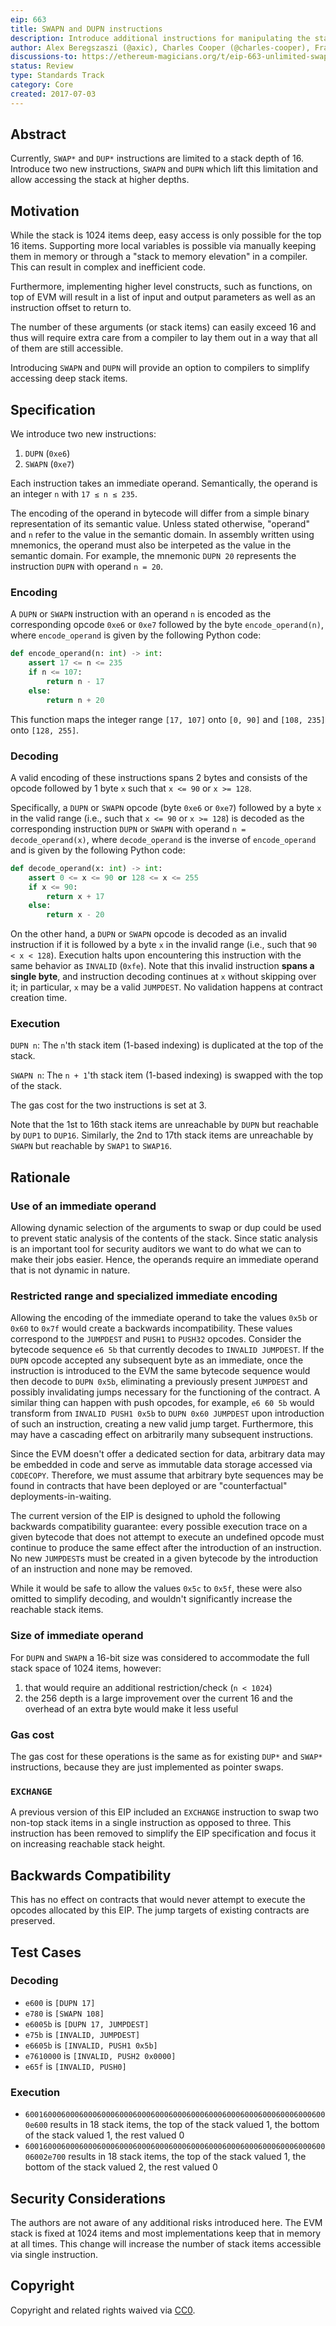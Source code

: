 ```yaml
---
eip: 663
title: SWAPN and DUPN instructions
description: Introduce additional instructions for manipulating the stack which allow accessing the stack at higher depths
author: Alex Beregszaszi (@axic), Charles Cooper (@charles-cooper), Francisco Giordano (@frangio)
discussions-to: https://ethereum-magicians.org/t/eip-663-unlimited-swap-and-dup-instructions/3346
status: Review
type: Standards Track
category: Core
created: 2017-07-03
---
```


## Abstract

Currently, `SWAP*` and `DUP*` instructions are limited to a stack depth of 16. Introduce two new instructions, `SWAPN` and `DUPN` which lift this limitation and allow accessing the stack at higher depths.

## Motivation

While the stack is 1024 items deep, easy access is only possible for the top 16 items. Supporting more local variables is possible via manually keeping them in memory or through a "stack to memory elevation" in a compiler. This can result in complex and inefficient code.

Furthermore, implementing higher level constructs, such as functions, on top of EVM will result in a list of input and output parameters as well as an instruction offset to return to.

The number of these arguments (or stack items) can easily exceed 16 and thus will require extra care from a compiler to lay them out in a way that all of them are still accessible.

Introducing `SWAPN` and `DUPN` will provide an option to compilers to simplify accessing deep stack items.

## Specification

We introduce two new instructions:

1. `DUPN` (`0xe6`)
2. `SWAPN` (`0xe7`)

Each instruction takes an immediate operand. Semantically, the operand is an integer `n` with `17 ≤ n ≤ 235`.

The encoding of the operand in bytecode will differ from a simple binary representation of its semantic value. Unless stated otherwise, "operand" and `n` refer to the value in the semantic domain. In assembly written using mnemonics, the operand must also be interpeted as the value in the semantic domain. For example, the mnemonic `DUPN 20` represents the instruction `DUPN` with operand `n = 20`.

### Encoding

A `DUPN` or `SWAPN` instruction with an operand `n` is encoded as the corresponding opcode `0xe6` or `0xe7` followed by the byte `encode_operand(n)`, where `encode_operand` is given by the following Python code:

```python
def encode_operand(n: int) -> int:
    assert 17 <= n <= 235
    if n <= 107:
        return n - 17
    else:
        return n + 20
```

This function maps the integer range `[17, 107]` onto `[0, 90]` and `[108, 235]` onto `[128, 255]`.

### Decoding

A valid encoding of these instructions spans 2 bytes and consists of the opcode followed by 1 byte `x` such that `x <= 90` or `x >= 128`.

Specifically, a `DUPN` or `SWAPN` opcode (byte `0xe6` or `0xe7`) followed by a byte `x` in the valid range (i.e., such that `x <= 90` or `x >= 128`) is decoded as the corresponding instruction `DUPN` or `SWAPN` with operand `n = decode_operand(x)`, where `decode_operand` is the inverse of `encode_operand` and is given by the following Python code:

```python
def decode_operand(x: int) -> int:
    assert 0 <= x <= 90 or 128 <= x <= 255
    if x <= 90:
        return x + 17
    else:
        return x - 20
```

On the other hand, a `DUPN` or `SWAPN` opcode is decoded as an invalid instruction if it is followed by a byte `x` in the invalid range (i.e., such that `90 < x < 128`). Execution halts upon encountering this instruction with the same behavior as `INVALID` (`0xfe`). Note that this invalid instruction **spans a single byte**, and instruction decoding continues at `x` without skipping over it; in particular, `x` may be a valid `JUMPDEST`. No validation happens at contract creation time.

### Execution

`DUPN n`: The `n`'th stack item (1-based indexing) is duplicated at the top of the stack.

`SWAPN n`: The `n + 1`'th stack item (1-based indexing) is swapped with the top of the stack.

The gas cost for the two instructions is set at 3.

Note that the 1st to 16th stack items are unreachable by `DUPN` but reachable by `DUP1` to `DUP16`. Similarly, the 2nd to 17th stack items are unreachable by `SWAPN` but reachable by `SWAP1` to `SWAP16`.

## Rationale

### Use of an immediate operand

Allowing dynamic selection of the arguments to swap or dup could be used to prevent static analysis of the contents of the stack. Since static analysis is an important tool for security auditors we want to do what we can to make their jobs easier. Hence, the operands require an immediate operand that is not dynamic in nature. 

### Restricted range and specialized immediate encoding

Allowing the encoding of the immediate operand to take the values `0x5b` or `0x60` to `0x7f` would create a backwards incompatibility. These values correspond to the `JUMPDEST` and `PUSH1` to `PUSH32` opcodes. Consider the bytecode sequence `e6 5b` that currently decodes to `INVALID JUMPDEST`. If the `DUPN` opcode accepted any subsequent byte as an immediate, once the instruction is introduced to the EVM the same bytecode sequence would then decode to `DUPN 0x5b`, eliminating a previously present `JUMPDEST` and possibly invalidating jumps necessary for the functioning of the contract. A similar thing can happen with push opcodes, for example, `e6 60 5b` would transform from `INVALID PUSH1 0x5b` to `DUPN 0x60 JUMPDEST` upon introduction of such an instruction, creating a new valid jump target. Furthermore, this may have a cascading effect on arbitrarily many subsequent instructions.

Since the EVM doesn't offer a dedicated section for data, arbitrary data may be embedded in code and serve as immutable data storage accessed via `CODECOPY`. Therefore, we must assume that arbitrary byte sequences may be found in contracts that have been deployed or are "counterfactual" deployments-in-waiting.

The current version of the EIP is designed to uphold the following backwards compatibility guarantee: every possible execution trace on a given bytecode that does not attempt to execute an undefined opcode must continue to produce the same effect after the introduction of an instruction. No new `JUMPDEST`s must be created in a given bytecode by the introduction of an instruction and none may be removed.

While it would be safe to allow the values `0x5c` to `0x5f`, these were also omitted to simplify decoding, and wouldn't significantly increase the reachable stack items.

### Size of immediate operand

For `DUPN` and `SWAPN` a 16-bit size was considered to accommodate the full stack space of 1024 items, however:

1. that would require an additional restriction/check (`n < 1024`)
2. the 256 depth is a large improvement over the current 16 and the overhead of an extra byte would make it less useful

### Gas cost

The gas cost for these operations is the same as for existing `DUP*` and `SWAP*` instructions, because they are just implemented as pointer swaps.

### `EXCHANGE`

A previous version of this EIP included an `EXCHANGE` instruction to swap two non-top stack items in a single instruction as opposed to three. This instruction has been removed to simplify the EIP specification and focus it on increasing reachable stack height.

## Backwards Compatibility

This has no effect on contracts that would never attempt to execute the opcodes allocated by this EIP. The jump targets of existing contracts are preserved.

## Test Cases

### Decoding

- `e600` is `[DUPN 17]`
- `e780` is `[SWAPN 108]`
- `e6005b` is `[DUPN 17, JUMPDEST]`
- `e75b` is `[INVALID, JUMPDEST]`
- `e6605b` is `[INVALID, PUSH1 0x5b]`
- `e7610000` is `[INVALID, PUSH2 0x0000]`
- `e65f` is `[INVALID, PUSH0]`

### Execution

- `60016000600060006000600060006000600060006000600060006000600060006000e600` results in 18 stack items, the top of the stack valued 1, the bottom of the stack valued 1, the rest valued 0
- `600160006000600060006000600060006000600060006000600060006000600060006002e700` results in 18 stack items, the top of the stack valued 1, the bottom of the stack valued 2, the rest valued 0

## Security Considerations

The authors are not aware of any additional risks introduced here. The EVM stack is fixed at 1024 items and most implementations keep that in memory at all times. This change will increase the number of stack items accessible via single instruction.

## Copyright

Copyright and related rights waived via [CC0](../LICENSE.md).
